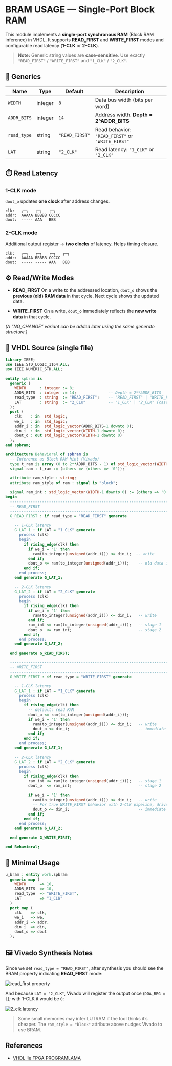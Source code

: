 # BRAM USAGE — Single-Port Block RAM

This module implements a **single-port synchronous RAM** (Block RAM inference) in VHDL.
It supports **READ\_FIRST** and **WRITE\_FIRST** modes and configurable read latency (**1-CLK** or **2-CLK**).

> **Note:** Generic string values are **case-sensitive**. Use exactly `"READ_FIRST"` / `"WRITE_FIRST"` and `"1_CLK"` / `"2_CLK"`.

## 🔧 Generics

| Name        | Type    | Default        | Description                                      |
| ----------- | ------- | -------------- | ------------------------------------------------ |
| `WIDTH`     | integer | `8`            | Data bus width (bits per word)                   |
| `ADDR_BITS` | integer | `14`           | Address width. **Depth = 2^ADDR\_BITS**          |
| `read_type` | string  | `"READ_FIRST"` | Read behavior: `"READ_FIRST"` or `"WRITE_FIRST"` |
| `LAT`       | string  | `"2_CLK"`      | Read latency: `"1_CLK"` or `"2_CLK"`             |

## ⏱️ Read Latency

### 1-CLK mode

`dout_o` updates **one clock** after address changes.

```
clk:   ┌─┐   ┌─┐   ┌─┐
addr:  AAAAA BBBBB CCCCC
dout:  ----- AAA   BBB
```

### 2-CLK mode

Additional output register → **two clocks** of latency. Helps timing closure.

```
clk:   ┌─┐   ┌─┐   ┌─┐   ┌─┐
addr:  AAAAA BBBBB CCCCC
dout:  ----- ----- AAA   BBB
```

## ⚙️ Read/Write Modes

* **READ\_FIRST**
  On a write to the addressed location, `dout_o` shows the **previous (old) RAM data** in that cycle. Next cycle shows the updated data.

* **WRITE\_FIRST**
  On a write, `dout_o` immediately reflects the **new write data** in that cycle.

*(A “NO\_CHANGE” variant can be added later using the same generate structure.)*

## 📜 VHDL Source (single file)

```vhdl
library IEEE;
use IEEE.STD_LOGIC_1164.ALL;
use IEEE.NUMERIC_STD.ALL;

entity spbram is
  generic (
    WIDTH      : integer := 8;
    ADDR_BITS  : integer := 14;              -- Depth = 2**ADDR_BITS
    read_type  : string  := "READ_FIRST";    -- "READ_FIRST" | "WRITE_FIRST" (case-sensitive)
    LAT        : string  := "2_CLK"          -- "1_CLK" | "2_CLK" (case-sensitive)
  );
  port (
    clk    : in  std_logic;
    we_i   : in  std_logic;
    addr_i : in  std_logic_vector(ADDR_BITS-1 downto 0);
    din_i  : in  std_logic_vector(WIDTH-1 downto 0);
    dout_o : out std_logic_vector(WIDTH-1 downto 0)
  );
end spbram;

architecture Behavioral of spbram is
  -- Inference as Block RAM hint (Vivado)
  type t_ram is array (0 to 2**ADDR_BITS - 1) of std_logic_vector(WIDTH-1 downto 0);
  signal ram : t_ram := (others => (others => '0'));
  
  attribute ram_style : string;
  attribute ram_style of ram : signal is "block";

  signal ram_int : std_logic_vector(WIDTH-1 downto 0) := (others => '0');
begin
  ------------------------------------------------------------------------------
  -- READ_FIRST
  ------------------------------------------------------------------------------
  G_READ_FIRST : if read_type = "READ_FIRST" generate

    -- 1-CLK latency
    G_LAT_1 : if LAT = "1_CLK" generate
      process (clk)
      begin
        if rising_edge(clk) then
          if we_i = '1' then
            ram(to_integer(unsigned(addr_i))) <= din_i;  -- write
          end if;
          dout_o <= ram(to_integer(unsigned(addr_i)));    -- old data in write cycle
        end if;
      end process;
    end generate G_LAT_1;

    -- 2-CLK latency
    G_LAT_2 : if LAT = "2_CLK" generate
      process (clk)
      begin
        if rising_edge(clk) then
          if we_i = '1' then
            ram(to_integer(unsigned(addr_i))) <= din_i;   -- write
          end if;
          ram_int <= ram(to_integer(unsigned(addr_i)));   -- stage 1
          dout_o  <= ram_int;                             -- stage 2
        end if;
      end process;
    end generate G_LAT_2;

  end generate G_READ_FIRST;

  ------------------------------------------------------------------------------
  -- WRITE_FIRST
  ------------------------------------------------------------------------------
  G_WRITE_FIRST : if read_type = "WRITE_FIRST" generate

    -- 1-CLK latency
    G_LAT_1 : if LAT = "1_CLK" generate
      process (clk)
      begin
        if rising_edge(clk) then
          -- default: read RAM
          dout_o <= ram(to_integer(unsigned(addr_i)));
          if we_i = '1' then
            ram(to_integer(unsigned(addr_i))) <= din_i;   -- write
            dout_o <= din_i;                              -- immediate new data
          end if;
        end if;
      end process;
    end generate G_LAT_1;

    -- 2-CLK latency
    G_LAT_2 : if LAT = "2_CLK" generate
      process (clk)
      begin
        if rising_edge(clk) then
          ram_int <= ram(to_integer(unsigned(addr_i)));   -- stage 1
          dout_o  <= ram_int;                             -- stage 2

          if we_i = '1' then
            ram(to_integer(unsigned(addr_i))) <= din_i;   -- write
            -- For true WRITE_FIRST behavior with 2-CLK pipeline, drive dout directly:
            dout_o <= din_i;                              -- immediate new data (bypasses pipeline)
          end if;
        end if;
      end process;
    end generate G_LAT_2;

  end generate G_WRITE_FIRST;

end Behavioral;
```

## 🧪 Minimal Usage

```vhdl
u_bram : entity work.spbram
  generic map (
    WIDTH      => 16,
    ADDR_BITS  => 10,
    read_type  => "WRITE_FIRST",
    LAT        => "1_CLK"
  )
  port map (
    clk    => clk,
    we_i   => we,
    addr_i => addr,
    din_i  => din,
    dout_o => dout
  );
```

## 🖼️ Vivado Synthesis Notes

Since we set `read_type = "READ_FIRST"`, after synthesis you should see the BRAM property indicating **READ\_FIRST** mode:

![read\_first property](docs/readfirst.png)

And because `LAT = "2_CLK"`, Vivado will register the output once (`DOA_REG = 1`); with 1-CLK it would be `0`:

![2\_clk latency](docs/2clk.png)

> Some small memories may infer LUTRAM if the tool thinks it’s cheaper. The `ram_style = "block"` attribute above nudges Vivado to use BRAM.

## References

* [VHDL ile FPGA PROGRAMLAMA](https://www.udemy.com/course/vhdl-ile-fpga-programlama-temel-seviye/)
